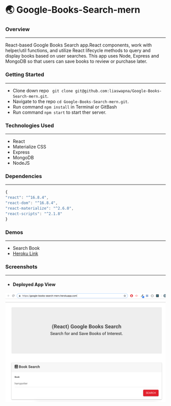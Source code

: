 # :earth_asia: Google-Books-Search-mern


### Overview
---
React-based Google Books Search app.React components, work with helper/util functions, and utilize React lifecycle methods to query and display books based on user searches. This app uses Node, Express and MongoDB so that users can save books to review or purchase later.

### Getting Started
---
* Clone down repo ``` git clone git@github.com:liaswapna/Google-Books-Search-mern.git```.
* Navigate to the repo ```cd Google-Books-Search-mern.git```.
* Run command ```npm install``` in Terminal or GitBash
* Run command ```npm start``` to start ther server.

### Technologies Used
---
* React
* Materialize CSS
* Express
* MongoDB
* NodeJS

### Dependencies
---
```js
{
"react": "^16.8.4",
"react-dom": "^16.8.4",
"react-materialize": "^2.6.0",
"react-scripts": "^2.1.8"
}
```

### Demos
---
* Search Book
* [Heroku Link]( https://google-books-search-mern.herokuapp.com/)

### Screenshots
---
* #### Deployed App View

![App](./readmeImage/booksearch.png)




